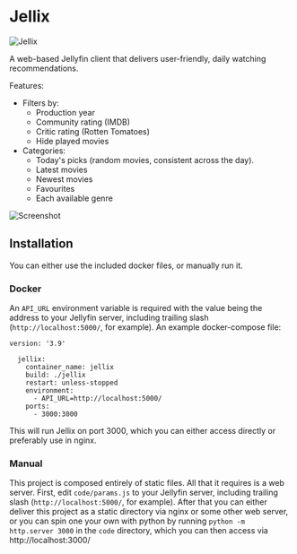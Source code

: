 # Jellix
![Jellix](https://i.imgur.com/vHJc5xO.png)

A web-based Jellyfin client that delivers user-friendly, daily watching recommendations.

Features:
- Filters by:
  - Production year
  - Community rating (IMDB)
  - Critic rating (Rotten Tomatoes)
  - Hide played movies
- Categories:
  - Today's picks (random movies, consistent across the day).
  - Latest movies
  - Newest movies
  - Favourites
  - Each available genre

![Screenshot](https://i.imgur.com/wwueVA6.png)

## Installation
You can either use the included docker files, or manually run it.

### Docker
An `API_URL` environment variable is required with the value being the address to your Jellyfin server, including trailing slash (`http://localhost:5000/`, for example).
An example docker-compose file:
```
version: '3.9'

  jellix:
    container_name: jellix
    build: ./jellix
    restart: unless-stopped 
    environment:
      - API_URL=http://localhost:5000/
    ports:
      - 3000:3000
```

This will run Jellix on port 3000, which you can either access directly or preferably use in nginx.

### Manual
This project is composed entirely of static files. All that it requires is a web server. First, edit `code/params.js` to your Jellyfin server, including trailing slash (`http://localhost:5000/`, for example). After that you can either deliver this project as a static directory via nginx or some other web server, or you can spin one your own with python by running `python -m http.server 3000` in the `code` directory, which you can then access via http://localhost:3000/
